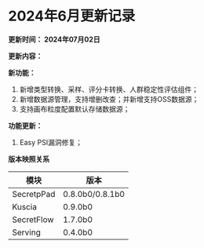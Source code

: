 # 2024年6月更新记录

**更新时间： 2024年07月02日**

**更新内容：**

**新功能：**

1. 新增类型转换、采样、评分卡转换、人群稳定性评估组件；
2. 新增数据源管理，支持增删改查；并新增支持OSS数据源；
3. 支持画布粒度配置默认存储数据源；

**功能更新：**

1. Easy PSI漏洞修复；

**版本映照关系**

| **模块**     | **版本**          |
|------------|-----------------|
| SecretpPad | 0.8.0b0/0.8.1b0 |
| Kuscia     | 0.9.0b0         |
| SecretFlow | 1.7.0b0         |
| Serving    | 0.4.0b0         |